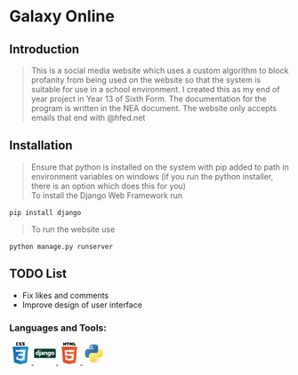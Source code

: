 # Galaxy Online

## Introduction

>This is a social media website which uses a custom algorithm to block profanity from being used on the website so that the system is suitable for use in a school environment. I created this as my end of year project in Year 13 of Sixth Form. The documentation for the program is written in the NEA document. The website only accepts emails that end with @hfed.net

## Installation

>Ensure that python is installed on the system with pip added to path in environment variables on windows (if you run the python installer, there is an option which does this for you) <br>
>To install the Django Web Framework run
<pre><code>pip install django</code></pre>
>To run the website use
<pre><code>python manage.py runserver</pre></code>
## TODO List
<ul><li>Fix likes and comments
<li>Improve design of user interface</ul>
<h3 align="left">Languages and Tools:</h3>
<p align="left"><a href="https://www.w3schools.com/css/" target="_blank"><img 
src="https://raw.githubusercontent.com/devicons/devicon/master/icons/css3/css3-original-wordmark.svg"
alt="css3" width="40" height="40"/> </a> <a href="https://www.djangoproject.com/" 
target="_blank"> <img src="https://raw.githubusercontent.com/devicons/devicon/master/icons/django/django-original.svg"
alt="django" width="40" height="40"/> </a> <a href="https://www.w3.org/html/" target="_blank">
<img src="https://raw.githubusercontent.com/devicons/devicon/master/icons/html5/html5-original-wordmark.svg"
alt="html5" width="40" height="40"/> </a> <a href="https://www.python.org" target="_blank"> <img 
src="https://raw.githubusercontent.com/devicons/devicon/master/icons/python/python-original.svg"
alt="python" width="40" height="40"/> </a> </p>
